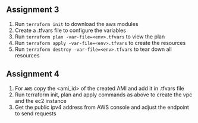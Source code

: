 ## Assignment 3
1. Run `terraform init` to download the aws modules
2. Create a <env>.tfvars file to configure the variables
3. Run `terraform plan -var-file=<env>.tfvars` to view the plan
4. Run `terraform apply -var-file=<env>.tfvars` to create the resources
5. Run `terraform destroy -var-file=<env>.tfvars` to tear down all resources

## Assignment 4
1. For `AWS` copy the <ami_id> of the created AMI and add it in <env>.tfvars file
2. Run terraform init, plan and apply commands as above to create the vpc and the ec2 instance
3. Get the public ipv4 address from AWS console and adjust the endpoint to send requests